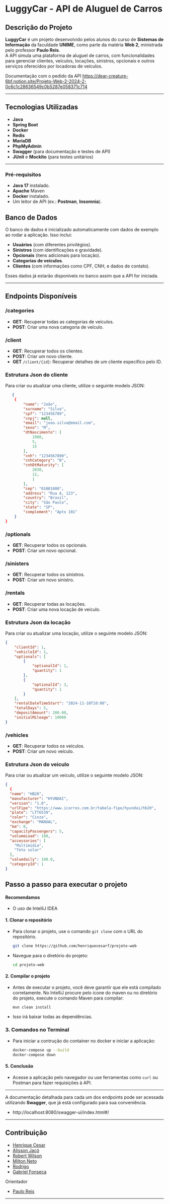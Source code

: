 # **LuggyCar - API de Aluguel de Carros**

## **Descrição do Projeto**

**LuggyCar** é um projeto desenvolvido pelos alunos do curso de **Sistemas de Informação** da faculdade **UNIME**, como parte da matéria **Web 2**, ministrada pelo professor **Paulo Reis**.  
A API simula uma plataforma de aluguel de carros, com funcionalidades para gerenciar clientes, veículos, locações, sinistros, opcionais e outros serviços oferecidos por locadoras de veículos.

Documentação com o pedido da API
https://dear-creature-6bf.notion.site/Projeto-Web-2-2024-2-0c6c1c28636549c0b5287e058371c714

---

## **Tecnologias Utilizadas**
- **Java**
- **Spring Boot**
- **Docker**
- **Redis**
- **MariaDB**
- **PhpMyAdmin**
- **Swagger** (para documentação e testes de API)
- **JUnit** e **Mockito** (para testes unitários)

---

### **Pré-requisitos**
- **Java 17** instalado.
- **Apache** Maven
- **Docker** instalado.
- Um leitor de API (ex.: **Postman**, **Insomnia**).

## **Banco de Dados**
O banco de dados é inicializado automaticamente com dados de exemplo ao rodar a aplicação. Isso inclui:

- **Usuários** (com diferentes privilégios).
- **Sinistros** (com identificações e gravidade).
- **Opcionais** (itens adicionais para locação).
- **Categorias de veículos**.
- **Clientes** (com informações como CPF, CNH, e dados de contato).

Esses dados já estarão disponíveis no banco assim que a API for iniciada.

---

## **Endpoints Disponíveis**

### **/categories**
- **GET**: Recuperar todas as categorias de veículos.
- **POST**: Criar uma nova categoria de veículo.

### **/client**
- **GET**: Recuperar todos os clientes.
- **POST**: Criar um novo cliente.
- **GET** `/client/{id}`: Recuperar detalhes de um cliente específico pelo ID.

### Estrutura Json do cliente
Para criar ou atualizar uma cliente, utilize o seguinte modelo JSON:

```json
   {
   	{
        "name": "João",
        "surname": "Silva",
        "cpf": "123456789",
        "cnpj": null,
        "email": "joao.silva@email.com",
        "sexo": "M",
        "dtNascimento": [
            1980,
            5,
            15
        ],
        "cnh": "1234567890",
        "cnhCategory": "B",
        "cnhDtMaturity": [
            2030,
            12,
            1
        ],
        "cep": "01001000",
        "address": "Rua A, 123",
        "country": "Brasil",
        "city": "São Paulo",
        "state": "SP",
        "complement": "Apto 101"
    }
}
```

### **/optionals**
- **GET**: Recuperar todos os opcionais.
- **POST**: Criar um novo opcional.

### **/sinisters**
- **GET**: Recuperar todos os sinistros.
- **POST**: Criar um novo sinistro.

### **/rentals**
- **GET**: Recuperar todas as locações.
- **POST**: Criar uma nova locação de veículo.

### Estrutura Json da locação
Para criar ou atualizar uma locação, utilize o seguinte modelo JSON:

```json
{
    "clientId": 1,
    "vehicleId": 1,
    "optionals": [
        {
            "optionalId": 1,
            "quantity": 1
        },
        {
            "optionalId": 3,
            "quantity": 1
        }
    ],
    "rentalDateTimeStart": "2024-11-10T10:00",
    "totalDays": 5,
    "depositAmount": 200.00,
    "initialMileage": 10000
}
```

### **/vehicles**
- **GET**: Recuperar todos os veículos.
- **POST**: Criar um novo veículo.

### Estrutura Json do veiculo
Para criar ou atualizar um veiculo, utilize o seguinte modelo JSON:
```json
{
  {
  "name": "HB20",
  "manufacturer": "HYUNDAI",
  "version": "1.0",
  "urlFipe": "https://www.icarros.com.br/tabela-fipe/hyundai/hb20",
  "plate": "LTT6539",
  "color": "Cinza",
  "exchange": "MANUAL",
  "km": 0,
  "capacityPassengers": 5,
  "volumeLoad": 100,
  "accessories": [
    "Multimidia",
    "Teto solar"
  ],
  "valuedaily": 100.0,
  "categoryId": 1
}

```

## Passo a passo para executar o projeto
#### Recomendamos 
* O uso de IntelliJ IDEA 

#### 1. **Clonar o repositório**
   - Para clonar o projeto, use o comando `git clone` com o URL do repositório.
     ```bash
     git clone https://github.com/henriquecesarf/projeto-web
     ```
   - Navegue para o diretório do projeto:
     ```bash
     cd projeto-web
     ```

#### 2. **Compilar o projeto**
   - Antes de executar o projeto, você deve garantir que ele está compilado corretamente. No IntelliJ procure pelo icone do maven ou no diretório do projeto, execute o comando Maven para compilar:
     ```bash
     mvn clean install
     ```
   - Isso irá baixar todas as dependências.

   
### 3. **Comandos no Terminal**
- Para iniciar a contrução do container no docker e iniciar a aplicação:
  ```bash
  docker-compose up --build
  docker-compose down
  ```

#### 5. **Conclusão**
   - Acesse a aplicação pelo navegador ou use ferramentas como `curl` ou Postman para fazer requisições à API.

---


A documentação detalhada para cada um dos endpoints pode ser acessada utilizando **Swagger**, que já está configurado para sua conveniência.
- http://localhost:8080/swagger-ui/index.html#/

---

## Contribuição

* [Henrique Cesar](https://github.com/henriquecesarf)
* [Alisson Jacó](https://github.com/alisonvmx)
* [Robert Wilson](https://github.com/roberttmag)
* [Milton Neto](https://github.com/koobotenMil)
* [Rodrigo](https://github.com/Digo2088)
* [Gabriel Fonseca](https://github.com/GabrielinCode)

Orientador
* [Paulo Reis](https://github.com/PHPauloReis)
---
